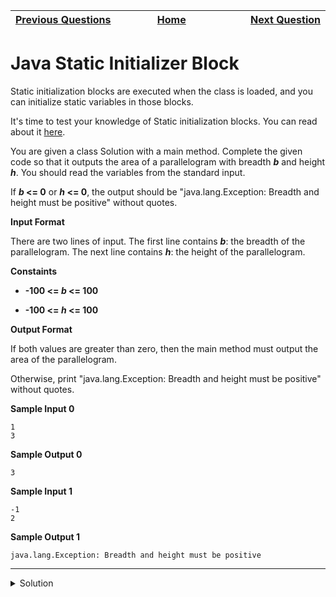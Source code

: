 | <img width=1000>[Previous Questions](https://github.com/Kevin-Lago/java-hackerrank-solutions/tree/main/src/java.introduction/java_end_of_file)</img> | <img width=1000>[Home](https://github.com/Kevin-Lago/java-hackerrank-solutions)</img> | <img width=1000>[Next Question](https://github.com/Kevin-Lago/java-hackerrank-solutions/tree/main/src/java.introduction/java_int_to_string)</img> |
|:---|:---:|---:|

# Java Static Initializer Block

Static initialization blocks are executed when the class is loaded, and you can initialize static variables in those blocks.

It's time to test your knowledge of Static initialization blocks. You can read about it [here](https://docs.oracle.com/javase/tutorial/java/javaOO/initial.html).

You are given a class Solution with a main method. Complete the given code so that it outputs the area of a parallelogram with breadth ___b___ and height ___h___. You should read the variables from the standard input.

If ___b_ <= 0__ or ___h_ <= 0__, the output should be "java.lang.Exception: Breadth and height must be positive" without quotes.

__Input Format__

There are two lines of input. The first line contains ___b___: the breadth of the parallelogram. The next line contains ___h___: the height of the parallelogram.

__Constaints__

- __-100 <= _b_ <= 100__

- __-100 <= _h_ <= 100__

__Output Format__

If both values are greater than zero, then the main method must output the area of the parallelogram.

Otherwise, print "java.lang.Exception: Breadth and height must be positive" without quotes.

__Sample Input 0__

```
1
3
```

__Sample Output 0__

```
3
```

__Sample Input 1__

```
-1
2
```

__Sample Output 1__

```
java.lang.Exception: Breadth and height must be positive
```

---

<details><summary>Solution</summary>
    
```java
public static void main(String[] args) {
    Scanner scan = new Scanner(System.in);
    int b = scan.nextInt();
    int h = scan.nextInt();

    if (b <= 0 || h <= 0) {
        System.out.println("java.lang.Exception: Breadth and height must be positive");
    } else {
        System.out.println(b * h);
    }
}
```
</details>
